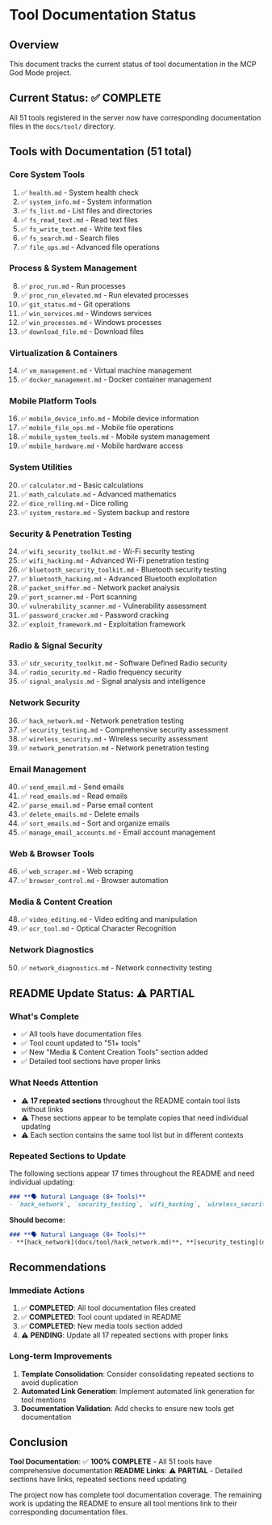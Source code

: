 # Tool Documentation Status

## Overview
This document tracks the current status of tool documentation in the MCP God Mode project.

## Current Status: ✅ COMPLETE

All 51 tools registered in the server now have corresponding documentation files in the `docs/tool/` directory.

## Tools with Documentation (51 total)

### Core System Tools
1. ✅ `health.md` - System health check
2. ✅ `system_info.md` - System information
3. ✅ `fs_list.md` - List files and directories
4. ✅ `fs_read_text.md` - Read text files
5. ✅ `fs_write_text.md` - Write text files
6. ✅ `fs_search.md` - Search files
7. ✅ `file_ops.md` - Advanced file operations

### Process & System Management
8. ✅ `proc_run.md` - Run processes
9. ✅ `proc_run_elevated.md` - Run elevated processes
10. ✅ `git_status.md` - Git operations
11. ✅ `win_services.md` - Windows services
12. ✅ `win_processes.md` - Windows processes
13. ✅ `download_file.md` - Download files

### Virtualization & Containers
14. ✅ `vm_management.md` - Virtual machine management
15. ✅ `docker_management.md` - Docker container management

### Mobile Platform Tools
16. ✅ `mobile_device_info.md` - Mobile device information
17. ✅ `mobile_file_ops.md` - Mobile file operations
18. ✅ `mobile_system_tools.md` - Mobile system management
19. ✅ `mobile_hardware.md` - Mobile hardware access

### System Utilities
20. ✅ `calculator.md` - Basic calculations
21. ✅ `math_calculate.md` - Advanced mathematics
22. ✅ `dice_rolling.md` - Dice rolling
23. ✅ `system_restore.md` - System backup and restore

### Security & Penetration Testing
24. ✅ `wifi_security_toolkit.md` - Wi-Fi security testing
25. ✅ `wifi_hacking.md` - Advanced Wi-Fi penetration testing
26. ✅ `bluetooth_security_toolkit.md` - Bluetooth security testing
27. ✅ `bluetooth_hacking.md` - Advanced Bluetooth exploitation
28. ✅ `packet_sniffer.md` - Network packet analysis
29. ✅ `port_scanner.md` - Port scanning
30. ✅ `vulnerability_scanner.md` - Vulnerability assessment
31. ✅ `password_cracker.md` - Password cracking
32. ✅ `exploit_framework.md` - Exploitation framework

### Radio & Signal Security
33. ✅ `sdr_security_toolkit.md` - Software Defined Radio security
34. ✅ `radio_security.md` - Radio frequency security
35. ✅ `signal_analysis.md` - Signal analysis and intelligence

### Network Security
36. ✅ `hack_network.md` - Network penetration testing
37. ✅ `security_testing.md` - Comprehensive security assessment
38. ✅ `wireless_security.md` - Wireless security assessment
39. ✅ `network_penetration.md` - Network penetration testing

### Email Management
40. ✅ `send_email.md` - Send emails
41. ✅ `read_emails.md` - Read emails
42. ✅ `parse_email.md` - Parse email content
43. ✅ `delete_emails.md` - Delete emails
44. ✅ `sort_emails.md` - Sort and organize emails
45. ✅ `manage_email_accounts.md` - Email account management

### Web & Browser Tools
46. ✅ `web_scraper.md` - Web scraping
47. ✅ `browser_control.md` - Browser automation

### Media & Content Creation
48. ✅ `video_editing.md` - Video editing and manipulation
49. ✅ `ocr_tool.md` - Optical Character Recognition

### Network Diagnostics
50. ✅ `network_diagnostics.md` - Network connectivity testing

## README Update Status: ⚠️ PARTIAL

### What's Complete
- ✅ All tools have documentation files
- ✅ Tool count updated to "51+ tools"
- ✅ New "Media & Content Creation Tools" section added
- ✅ Detailed tool sections have proper links

### What Needs Attention
- ⚠️ **17 repeated sections** throughout the README contain tool lists without links
- ⚠️ These sections appear to be template copies that need individual updating
- ⚠️ Each section contains the same tool list but in different contexts

### Repeated Sections to Update
The following sections appear 17 times throughout the README and need individual updating:

```markdown
### **🗣️ Natural Language (8+ Tools)**
- `hack_network`, `security_testing`, `wifi_hacking`, `wireless_security`, `network_penetration`, `bluetooth_hacking`, `radio_security`, `signal_analysis`
```

**Should become:**
```markdown
### **🗣️ Natural Language (8+ Tools)**
- **[hack_network](docs/tool/hack_network.md)**, **[security_testing](docs/tool/security_testing.md)**, **[wifi_hacking](docs/tool/wifi_hacking.md)**, **[wireless_security](docs/tool/wireless_security.md)**, **[network_penetration](docs/tool/network_penetration.md)**, **[bluetooth_hacking](docs/tool/bluetooth_hacking.md)**, **[radio_security](docs/tool/radio_security.md)**, **[signal_analysis](docs/tool/signal_analysis.md)**
```

## Recommendations

### Immediate Actions
1. ✅ **COMPLETED**: All tool documentation files created
2. ✅ **COMPLETED**: Tool count updated in README
3. ✅ **COMPLETED**: New media tools section added
4. ⚠️ **PENDING**: Update all 17 repeated sections with proper links

### Long-term Improvements
1. **Template Consolidation**: Consider consolidating repeated sections to avoid duplication
2. **Automated Link Generation**: Implement automated link generation for tool mentions
3. **Documentation Validation**: Add checks to ensure new tools get documentation

## Conclusion

**Tool Documentation**: ✅ **100% COMPLETE** - All 51 tools have comprehensive documentation
**README Links**: ⚠️ **PARTIAL** - Detailed sections have links, repeated sections need updating

The project now has complete tool documentation coverage. The remaining work is updating the README to ensure all tool mentions link to their corresponding documentation files.
